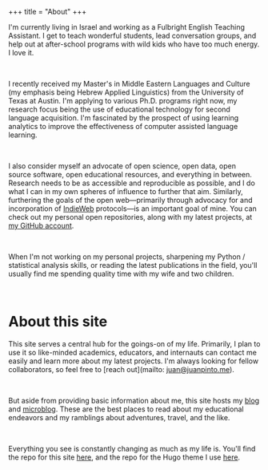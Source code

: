 +++
title = "About"
+++

I'm currently living in Israel and working as a Fulbright English Teaching Assistant. I get to teach wonderful students, lead conversation groups, and help out at after-school programs with wild kids who have too much energy. I love it.

<br />

I recently received my Master's in Middle Eastern Languages and Culture (my emphasis being Hebrew Applied Linguistics) from the University of Texas at Austin. I'm applying to various Ph.D. programs right now, my research focus being the use of educational technology for second language acquisition. I'm fascinated by the prospect of using learning analytics to improve the effectiveness of computer assisted language learning.

<br />

I also consider myself an advocate of open science, open data, open source software, open educational resources, and everything in between. Research needs to be as accessible and reproducible as possible, and I do what I can in my own spheres of influence to further that aim. Similarly, furthering the goals of the open web—primarily through advocacy for and incorporation of [IndieWeb](https://indieweb.org) protocols—is an important goal of mine. You can check out my personal open repositories, along with my latest projects, at [my GitHub account](https://github.com/juandpinto).

<br />

When I'm not working on my personal projects, sharpening my Python / statistical analysis skills, or reading the latest publications in the field, you'll usually find me spending quality time with my wife and two children.

<br />

# About this site

This site serves a central hub for the goings-on of my life. Primarily, I plan to use it so like-minded academics, educators, and internauts can contact me easily and learn more about my latest projects. I'm always looking for fellow collaborators, so feel free to [reach out](mailto: juan@juanpinto.me).

<br />

But aside from providing basic information about me, this site hosts my [blog](/blog/) and [microblog](/microblog/). These are the best places to read about my educational endeavors and my ramblings about adventures, travel, and the like.

<br />

Everything you see is constantly changing as much as my life is. You'll find the repo for this site [here](https://github.com/juandpinto/juanpinto.me), and the repo for the Hugo theme I use [here](https://github.com/juandpinto/internet-weblog).
